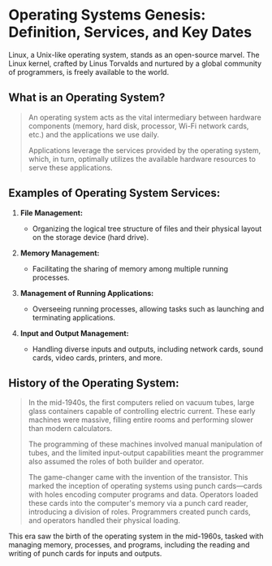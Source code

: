 # Operating Systems Genesis: Definition, Services, and Key Dates

Linux, a Unix-like operating system, stands as an open-source marvel. The Linux kernel, crafted by Linus Torvalds and nurtured by a global community of programmers, is freely available to the world.

## What is an Operating System?

> An operating system acts as the vital intermediary between hardware components (memory, hard disk, processor, Wi-Fi network cards, etc.) and the applications we use daily.
>
> Applications leverage the services provided by the operating system, which, in turn, optimally utilizes the available hardware resources to serve these applications.

## Examples of Operating System Services:

1. **File Management:**
   - Organizing the logical tree structure of files and their physical layout on the storage device (hard drive).

2. **Memory Management:**
   - Facilitating the sharing of memory among multiple running processes.

3. **Management of Running Applications:**
   - Overseeing running processes, allowing tasks such as launching and terminating applications.

4. **Input and Output Management:**
   - Handling diverse inputs and outputs, including network cards, sound cards, video cards, printers, and more.

## History of the Operating System:

> In the mid-1940s, the first computers relied on vacuum tubes, large glass containers capable of controlling electric current. These early machines were massive, filling entire rooms and performing slower than modern calculators.
> 
> The programming of these machines involved manual manipulation of tubes, and the limited input-output capabilities meant the programmer also assumed the roles of both builder and operator.
>
> The game-changer came with the invention of the transistor. This marked the inception of operating systems using punch cards—cards with holes encoding computer programs and data. Operators loaded these cards into the computer's memory via a punch card reader, introducing a division of roles. Programmers created punch cards, and operators handled their physical loading.

This era saw the birth of the operating system in the mid-1960s, tasked with managing memory, processes, and programs, including the reading and writing of punch cards for inputs and outputs.
